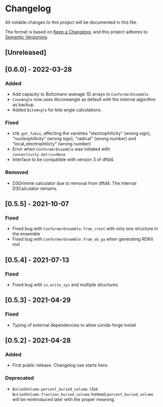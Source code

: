 # Changelog
All notable changes to this project will be documented in this file.

The format is based on [Keep a Changelog](https://keepachangelog.com/en/1.0.0/),
and this project adheres to [Semantic Versioning](https://semver.org/spec/v2.0.0.html).

## [Unreleased]

## [0.6.0] - 2022-03-28

### Added
- Add capacity to Boltzmann average 1D arrays in `ConformerEnsemble`
- `ConeAngle` now uses libconeangle as default with the internal algorithm as backup.
- Added `BiteAngle` for bite angle calculations.

### Fixed
- `XTB.get_fukui`, affecting the varieties "electrophilicity" (wrong sign), "nucleophilicity" (wrong sign), "radical" (wrong number) and "local_electrophilicty" (wrong number)
- Error when `ConformerEnsemble` was initiated with `connectivity_matrix=None`
- Interface to be compatible with version 3 of dftd4.

### Removed
- D3Grimme calculator due to removal from dftd4. The internal D3Calculator remains.

## [0.5.5] - 2021-10-07

### Fixed
- Fixed bug with `ConformerEnsemble.from_crest` with only one structure in the ensemble
- Fixed bug with `ConformerEnsemble.from_ob_ga` when generating RDKit mol 

## [0.5.4] - 2021-07-13

### Fixed
- Fixed bug with `io.write_xyz` and multiple structures

## [0.5.3] - 2021-04-29

### Fixed 
- Typing of external dependencies to allow conda-forge install

## [0.5.2] - 2021-04-28

### Added
- First public release. Changelog use starts here.

### Deprecated
- `BuriedVolume.percent_buried_volume`. Use `BuriedVolume.fraction_buried_volume` instead.`percent_buried_volume` will be reintroduced later with the proper meaning.


